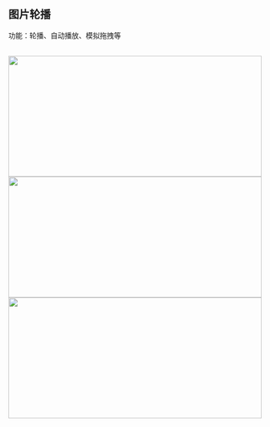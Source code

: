 ## 图片轮播

功能：轮播、自动播放、模拟拖拽等

<br />

<div class="columns-2">
  <n-carousel arrow draggable class="carousel">
    <img
      class="carousel-img"
      src="https://naive-ui.oss-cn-beijing.aliyuncs.com/carousel-img/carousel1.jpeg"
    >
    <img
      class="carousel-img"
      src="https://naive-ui.oss-cn-beijing.aliyuncs.com/carousel-img/carousel2.jpeg"
    >
    <img
      class="carousel-img"
      src="https://naive-ui.oss-cn-beijing.aliyuncs.com/carousel-img/carousel3.jpeg"
    >
  </n-carousel>
</div>

<style scoped>
  .carousel-img {
    width: 100%;
    height: 240px;
    object-fit: cover;
  }
</style>






